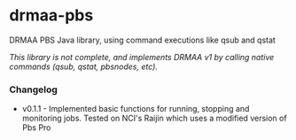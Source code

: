 drmaa-pbs
=========

DRMAA PBS Java library, using command executions like qsub and qstat


*This library is not complete, and implements DRMAA v1 by calling native commands (qsub, qstat, pbsnodes, etc).*

### Changelog
* v0.1.1 - Implemented basic functions for running, stopping and monitoring jobs. Tested on NCI's Raijin which uses a modified version of Pbs Pro
